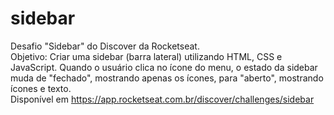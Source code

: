 # sidebar

Desafio "Sidebar" do Discover da Rocketseat. <br>
Objetivo: Criar uma sidebar (barra lateral) utilizando HTML, CSS e JavaScript. Quando o usuário clica no ícone do menu, o estado da sidebar muda de "fechado", mostrando apenas os ícones, para "aberto", mostrando ícones e texto. <br>
Disponível em https://app.rocketseat.com.br/discover/challenges/sidebar
